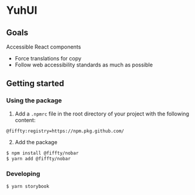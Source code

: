 # YuhUI

## Goals

Accessible React components

- Force translations for copy
- Follow web accessibility standards as much as possible

## Getting started

### Using the package

1. Add a `.npmrc` file in the root directory of your project with the following content:

```
@fiffty:registry=https://npm.pkg.github.com/
```

2. Add the package

```bash
$ npm install @fiffty/nobar
$ yarn add @fiffty/nobar
```

### Developing

```bash
$ yarn storybook
```
